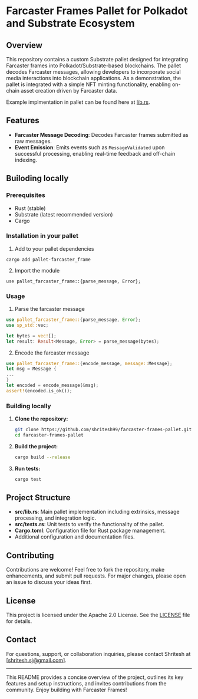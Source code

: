 # Farcaster Frames Pallet for Polkadot and Substrate Ecosystem

## Overview

This repository contains a custom Substrate pallet designed for integrating Farcaster frames into Polkadot/Substrate-based blockchains. The pallet decodes Farcaster messages, allowing developers to incorporate social media interactions into blockchain applications. As a demonstration, the pallet is integrated with a simple NFT minting functionality, enabling on-chain asset creation driven by Farcaster data.

Example implmentation in pallet can be found here at [lib.rs](https://github.com/Shritesh99/polkadot-farcaster-demo-parachain/blob/master/pallets/template/src/lib.rs).

## Features

-    **Farcaster Message Decoding**: Decodes Farcaster frames submitted as raw messages.
-    **Event Emission**: Emits events such as `MessageValidated` upon successful processing, enabling real-time feedback and off-chain indexing.

## Builoding locally

### Prerequisites

-    Rust (stable)
-    Substrate (latest recommended version)
-    Cargo

### Installation in your pallet

1. Add to your pallet dependencies

```
cargo add pallet-farcaster_frame
```

2. Import the module

```
use pallet_farcaster_frame::{parse_message, Error};
```

### Usage

1. Parse the farcaster message

```rust
use pallet_farcaster_frame::{parse_message, Error};
use sp_std::vec;

let bytes = vec![];
let result: Result<Message, Error> = parse_message(bytes);
```

2. Encode the farcaster message

```rust
use pallet_farcaster_frame::{encode_message, message::Message};
let msg = Message {
...
}
let encoded = encode_message(&msg);
assert!(encoded.is_ok());
```

### Building locally

1. **Clone the repository:**

     ```bash
     git clone https://github.com/shritesh99/farcaster-frames-pallet.git
     cd farcaster-frames-pallet
     ```

2. **Build the project:**

     ```bash
     cargo build --release
     ```

3. **Run tests:**

     ```bash
     cargo test
     ```

## Project Structure

-    **src/lib.rs**: Main pallet implementation including extrinsics, message processing, and integration logic.
-    **src/tests.rs**: Unit tests to verify the functionality of the pallet.
-    **Cargo.toml**: Configuration file for Rust package management.
-    Additional configuration and documentation files.

## Contributing

Contributions are welcome! Feel free to fork the repository, make enhancements, and submit pull requests. For major changes, please open an issue to discuss your ideas first.

## License

This project is licensed under the Apache 2.0 License. See the [LICENSE](LICENSE) file for details.

## Contact

For questions, support, or collaboration inquiries, please contact Shritesh at [shritesh.sj@gmail.com].

---

This README provides a concise overview of the project, outlines its key features and setup instructions, and invites contributions from the community. Enjoy building with Farcaster Frames!
